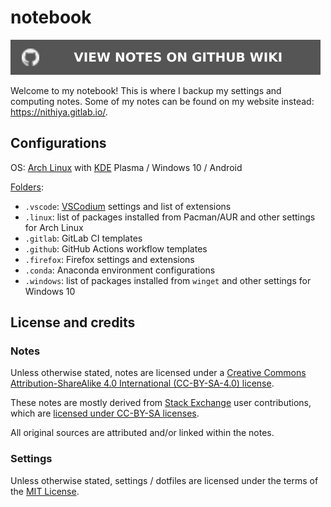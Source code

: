 # notebook

[![View notes on GitHub Wiki](badge.svg)](https://github.com/nmstreethran/notebook/wiki)

Welcome to my notebook! This is where I backup my settings and computing notes. Some of my notes can be found on my website instead: <https://nithiya.gitlab.io/>.

## Configurations

OS: [Arch Linux](https://archlinux.org/) with [KDE](https://kde.org/) Plasma / Windows 10 / Android

[Folders](https://github.com/nmstreethran/notebook):

- `.vscode`: [VSCodium](https://vscodium.com/) settings and list of extensions
- `.linux`: list of packages installed from Pacman/AUR and other settings for Arch Linux
- `.gitlab`: GitLab CI templates
- `.github`: GitHub Actions workflow templates
- `.firefox`: Firefox settings and extensions
- `.conda`: Anaconda environment configurations
- `.windows`: list of packages installed from `winget` and other settings for Windows 10

## License and credits

### Notes

Unless otherwise stated, notes are licensed under a [Creative Commons Attribution-ShareAlike 4.0 International (CC-BY-SA-4.0) license](https://creativecommons.org/licenses/by-sa/4.0/).

These notes are mostly derived from [Stack Exchange](https://stackexchange.com/) user contributions, which are [licensed under CC-BY-SA licenses](https://stackoverflow.com/help/licensing).

All original sources are attributed and/or linked within the notes.

### Settings

Unless otherwise stated, settings / dotfiles are licensed under the terms of the [MIT License](https://opensource.org/licenses/MIT).
